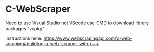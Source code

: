 # C-WebScraper

Need to use Visual Studio not VScode
use CMD to download library packages "vcpkg" 

instructions here:
https://www.webscrapingapi.com/c-web-scraping#building-a-web-scraper-with-c++
